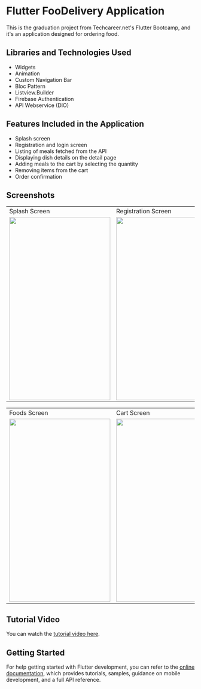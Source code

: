 # Flutter FooDelivery Application

This is the graduation project from Techcareer.net's Flutter Bootcamp, and it's an application designed for ordering food.

## Libraries and Technologies Used

- Widgets
- Animation
- Custom Navigation Bar
- Bloc Pattern
- Listview.Builder
- Firebase Authentication
- API Webservice (DIO)

## Features Included in the Application

- Splash screen
- Registration and login screen
- Listing of meals fetched from the API
- Displaying dish details on the detail page
- Adding meals to the cart by selecting the quantity
- Removing items from the cart
- Order confirmation

## Screenshots

<table>
  <tr>
    <td>Splash Screen</td>
    <td>Registration Screen</td>
    <td>Login Screen</td>
    <td>Foods Screen</td>
  </tr>
  <tr>
    <td><img src="Screenshots/fooDelivery_Screenshot1.jpeg" width=270 height=490></td>
    <td><img src="Screenshots/fooDelivery_Screenshot2.jpeg" width=270 height=490></td>
    <td><img src="Screenshots/fooDelivery_Screenshot3.jpeg" width=270 height=490></td>
    <td><img src="Screenshots/fooDelivery_Screenshot4.jpeg" width=270 height=490></td>
  </tr>
</table>

<table>
  <tr>
    <td>Foods Screen</td>
    <td>Cart Screen</td>
    <td>Order Confirmation</td>
  </tr>
  <tr>
    <td><img src="Screenshots/fooDelivery_Screenshot5.jpeg" width=270 height=490></td>
    <td><img src="Screenshots/fooDelivery_Screenshot6.jpeg" width=270 height=490></td>
    <td><img src="Screenshots/fooDelivery_Screenshot7.jpeg" width=270 height=490></td>
  </tr>
</table>

## Tutorial Video

You can watch the [tutorial video here](https://github.com/wazzapsenk/Flutter-FoodDelivery/blob/master/Screenshots/fooDelivery.mp4).

## Getting Started

For help getting started with Flutter development, you can refer to the [online documentation](https://docs.flutter.dev/), which provides tutorials, samples, guidance on mobile development, and a full API reference.
